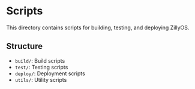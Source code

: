 # Scripts

This directory contains scripts for building, testing, and deploying ZillyOS.

## Structure

- `build/`: Build scripts
- `test/`: Testing scripts
- `deploy/`: Deployment scripts
- `utils/`: Utility scripts 